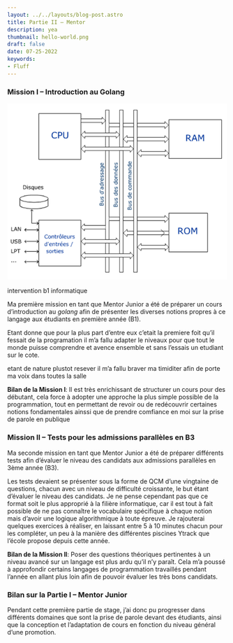 ```yaml
---
layout: ../../layouts/blog-post.astro
title: Partie II – Mentor
description: yea
thumbnail: hello-world.png
draft: false
date: 07-25-2022
keywords:
- Fluff
---
```


### **Mission I – Introduction au Golang**

![intervention b1 informatique](/Partie2/Untitled.png)

intervention b1 informatique

Ma première mission en tant que Mentor Junior a été de préparer un cours d’introduction au *golang* afin de présenter les diverses notions propres à ce langage aux étudiants en première année (B1).

Etant donne que pour la plus part d’entre eux c’etait la premiere foit qu’il fessait de la programation il m’a fallu adapter le niveaux pour que tout le monde puisse comprendre et avence ensemble et sans l’essais un etudiant sur le cote.

etant de nature plustot resever il m’a fallu braver ma timiditer afin de porte ma voix dans toutes la salle

**Bilan de la Mission I**: Il est très enrichissant de structurer un cours pour des débutant, cela force à adopter une approche la plus simple possible de la programmation, tout en permettant de revoir ou de redécouvrir certaines notions fondamentales ainssi que de prendre comfiance en moi sur la prise de parole en publique

### **Mission II – Tests pour les admissions parallèles en B3**

Ma seconde mission en tant que Mentor Junior a été de préparer différents tests afin d’évaluer le niveau des candidats aux admissions parallèles en 3ème année (B3).

Les tests devaient se présenter sous la forme de QCM d’une vingtaine de questions, chacun avec un niveau de difficulté croissante, le but étant d’évaluer le niveau des candidats. Je ne pense cependant pas que ce format soit le plus approprié à la filière informatique, car il est tout à fait possible de ne pas connaître le vocabulaire spécifique à chaque notion mais d’avoir une logique algorithmique à toute épreuve. Je rajouterai quelques exercices à réaliser, en laissant entre 5 à 10 minutes chacun pour les compléter, un peu à la manière des différentes piscines Ytrack que l’école propose depuis cette année.

**Bilan de la Mission II**: Poser des questions théoriques pertinentes à un niveau avancé sur un langage est plus ardu qu’il n’y paraît. Cela m’a poussé à approfondir certains langages de programmation travaillés pendant l’année en allant plus loin afin de pouvoir évaluer les très bons candidats.

### **Bilan sur la Partie I – Mentor Junior**

Pendant cette première partie de stage, j’ai donc pu progresser dans différents domaines que sont la prise de parole devant des étudiants, ainsi que la conception et l’adaptation de cours en fonction du niveau général d’une promotion.

